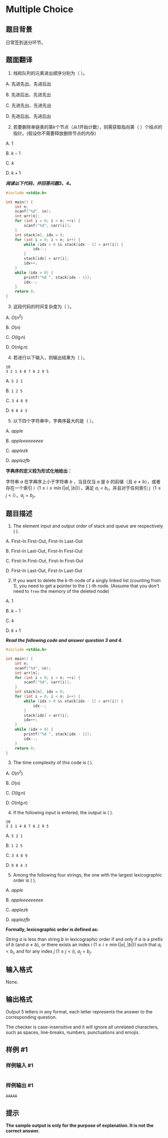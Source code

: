 # Multiple Choice

## 题目背景

日常签到送分环节。

## 题面翻译

1. 栈和队列的元素进出顺序分别为（ ）。

A. 先进先出、先进后出

B. 先进后出、先进先出

C. 先进先出、先进先出

D. 先进后出、先进后出

2. 若要删除单链表的第$k$个节点（从$1$开始计数），则需获取指向第（ ）个结点的指针。(假设你不需要释放删除节点的内存)

A. $1$

B. $k-1$

C. $k$

D. $k+1$

***阅读以下代码，并回答问题3、4。***
```c
#include <stdio.h>

int main() {
    int n;
    scanf("%d", &n);
    int arr[n];
    for (int i = 0; i < n; ++i) {
        scanf("%d", &arr[i]);
    }
    int stack[n], idx = 0;
    for (int i = 0; i < n; i++) {
        while (idx > 0 && stack[idx - 1] > arr[i]) {
            idx--;
        }
        stack[idx] = arr[i];
        idx++;
    }
    while (idx > 0) {
        printf("%d ", stack[idx - 1]);
        idx--;
    }
    return 0;
}
```
3. 这段代码的时间复杂度为（ ）。

A. $O(n^2)$

B. $O(n)$

C. $O(\lg n)$

D. $O(n\lg n)$

4. 若进行以下输入，则输出结果为（ ）。
```
10
3 2 1 4 8 7 6 2 9 5
```
A. `5 2 1`

B. `1 2 5`

C. `3 4 8 9`

D. `9 8 4 3`

5. 以下四个字符串中，字典序最大的是（ ）。

A. $apple$

B. $appleeeeeeeee$

C. $applezk$

D. $applezfb$

**字典序的定义较为形式化地给出：**

字符串 $a$ 在字典序上小于字符串 $b$ ，当且仅当 $a$ 是 $b$ 的前缀（且 $a\neq b$），或者存在一个索引 $i$（$1 ≤ i ≤ \min(|a|, |b|)$），满足 $a_i < b_i$，并且对于任何索引 $j$（$1 ≤ j < i$），$a_j = b_j$。

## 题目描述

1. The element input and output order of stack and queue are respectively ( ).

A. First-In First-Out, First-In Last-Out

B. First-In Last-Out, First-In First-Out

C. First-In First-Out, First-In First-Out

D. First-In Last-Out, First-In Last-Out

2. If you want to delete the $k$-th node of a singly linked list (counting from $1$), you need to get a pointer to the ( )-th node. (Assume that you don't need to `free` the memory of the deleted node)

A. $1$

B. $k-1$

C. $k$

D. $k+1$

***Read the following code and answer question 3 and 4.***

```c
#include <stdio.h>

int main() {
    int n;
    scanf("%d", &n);
    int arr[n];
    for (int i = 0; i < n; ++i) {
        scanf("%d", &arr[i]);
    }
    int stack[n], idx = 0;
    for (int i = 0; i < n; i++) {
        while (idx > 0 && stack[idx - 1] > arr[i]) {
            idx--;
        }
        stack[idx] = arr[i];
        idx++;
    }
    while (idx > 0) {
        printf("%d ", stack[idx - 1]);
        idx--;
    }
    return 0;
}
```

3. The time complexity of this code is ( ).

A. $O(n^2)$

B. $O(n)$

C. $O(\lg n)$

D. $O(n\lg n)$

4. If the following input is entered, the output is ( ).

```
10
3 2 1 4 8 7 6 2 9 5
```

A. `5 2 1`

B. `1 2 5`

C. `3 4 8 9`

D. `9 8 4 3`

5. Among the following four strings, the one with the largest lexicographic order is ( ).

A. $apple$

B. $appleeeeeeeee$

C. $applezk$

D. $applezfb$

**Formally, lexicographic order is defined as:**

String $a$ is less than string $b$ in lexicographic order if and only if $a$ is a prefix of $b$ (and $a\neq b$), or there exists an index $i$ ($1 ≤ i ≤ \min(|a|, |b|)$) such that $a_i < b_i$, and for any index $j$ ($1 ≤ j < i$), $a_j = b_j$.

## 输入格式

None.

## 输出格式

Output 5 letters in any format, each letter represents the answer to the corresponding question.

The checker is case-insensitive and it will ignore all unrelated characters, such as spaces, line-breaks, numbers, punctuations and emojis.

## 样例 #1

### 样例输入 #1

```

```

### 样例输出 #1

```
AAAAA
```

## 提示

**The sample output is only for the purpose of explanation. It is not the correct answer.**
